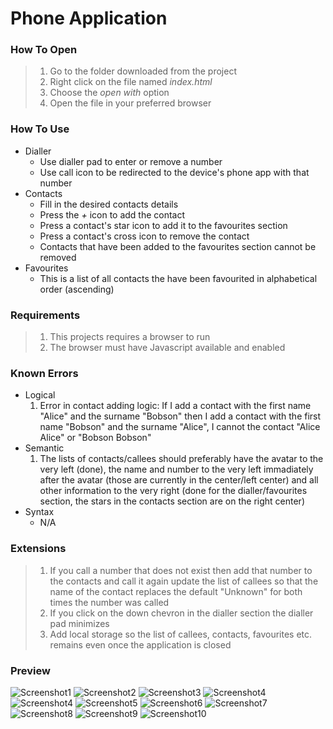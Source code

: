 # Phone Application

### How To Open
> 1. Go to the folder downloaded from the project
> 2. Right click on the file named _index.html_
> 3. Choose the _open with_ option
> 4. Open the file in your preferred browser

### How To Use
- Dialler
	- Use dialler pad to enter or remove a number
	- Use call icon to be redirected to the device's phone app with that number
- Contacts
	- Fill in the desired contacts details
	- Press the _+_ icon to add the contact
	- Press a contact's star icon to add it to the favourites section
	- Press a contact's cross icon to remove the contact
	- Contacts that have been added to the favourites section cannot be removed
- Favourites
	- This is a list of all contacts the have been favourited in alphabetical order (ascending)
	
### Requirements
> 1. This projects requires a browser to run
> 2. The browser must have Javascript available and enabled

### Known Errors
- Logical
	1. Error in contact adding logic: If I add a contact with the first name "Alice" and the surname "Bobson" then I add a contact with the first name "Bobson" and the surname "Alice", I cannot the contact "Alice Alice" or "Bobson Bobson"
- Semantic
	1. The lists of contacts/callees should preferably have the avatar to the very left (done), the name and number to the very left immadiately after the avatar (those are currently in the center/left center) and all other information to the very right (done for the dialler/favourites section, the stars in the contacts section are on the right center)
- Syntax
	- N/A

### Extensions
> 1. If you call a number that does not exist then add that number to the contacts and call it again update the list of callees so that the name of the contact replaces the default "Unknown" for both times the number was called
> 2. If you click on the down chevron in the dialler section the dialler pad minimizes
> 3. Add local storage so the list of callees, contacts, favourites etc. remains even once the application is closed

### Preview
![Screenshot1](./img/Screenshot1.png)
![Screenshot2](./img/Screenshot2.png)
![Screenshot3](./img/Screenshot3.png)
![Screenshot4](./img/Screenshot4.png)
![Screenshot4](./img/Screenshot4.png)
![Screenshot5](./img/Screenshot5.png)
![Screenshot6](./img/Screenshot6.png)
![Screenshot7](./img/Screenshot7.png)
![Screenshot8](./img/Screenshot8.png)
![Screenshot9](./img/Screenshot9.png)
![Screenshot10](./img/Screenshot10.png)